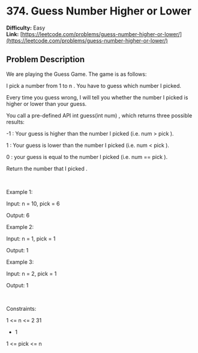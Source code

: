 # 374. Guess Number Higher or Lower

**Difficulty:** Easy  
**Link:** [https://leetcode.com/problems/guess-number-higher-or-lower/](https://leetcode.com/problems/guess-number-higher-or-lower/)

## Problem Description

We are playing the Guess Game. The game is as follows:


I pick a number from 
1
 to 
n
. You have to guess which number I picked.


Every time you guess wrong, I will tell you whether the number I picked is higher or lower than your guess.


You call a pre-defined API 
int guess(int num)
, which returns three possible results:




-1
: Your guess is higher than the number I picked (i.e. 
num > pick
).


1
: Your guess is lower than the number I picked (i.e. 
num < pick
).


0
: your guess is equal to the number I picked (i.e. 
num == pick
).




Return 
the number that I picked
.


 


Example 1:




Input:
 n = 10, pick = 6

Output:
 6



Example 2:




Input:
 n = 1, pick = 1

Output:
 1



Example 3:




Input:
 n = 2, pick = 1

Output:
 1



 


Constraints:




1 <= n <= 2
31
 - 1


1 <= pick <= n




